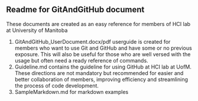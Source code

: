 ## Readme for GitAndGitHub document

These documents are created as an easy reference for members of HCI lab at University of Manitoba

1. GitAndGitHub_UserDocument.docx/pdf userguide is created for members who want to use Git and GitHub and have some or no previous exposure. This will also be useful for those who are well versed with the usage but often need a ready reference of commands.
2. Guideline.md contains the guideline for using GitHub at HCI lab at UofM. These directions are not mandatory but recommended for easier and better collaboration of members, improving efficiency and streamlining the process of code development.
3. SampleMarkdown.md for markdown examples

